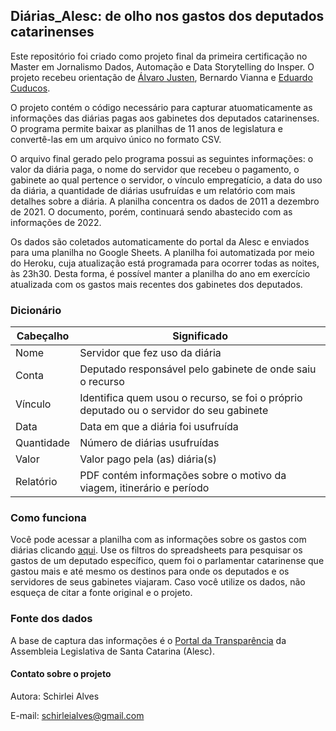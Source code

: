 ## Diárias_Alesc: de olho nos gastos dos deputados catarinenses

Este repositório foi criado como projeto final da primeira certificação no Master em Jornalismo Dados, Automação e Data Storytelling do Insper. O projeto recebeu orientação de [Álvaro Justen](https://github.com/turicas), Bernardo Vianna e [Eduardo Cuducos](https://github.com/cuducos). 

O projeto contém o código necessário para capturar atuomaticamente as informações das diárias pagas aos gabinetes dos deputados catarinenses. O programa permite baixar as planilhas de 11 anos de legislatura e convertê-las em um arquivo único no formato CSV.  

O arquivo final gerado pelo programa possui as seguintes informações: o valor da diária paga, o nome do servidor que recebeu o pagamento, o gabinete ao qual pertence o servidor, o vínculo empregatício, a data do uso da diária, a quantidade de diárias usufruídas e um relatório com mais detalhes sobre a diária. A planilha concentra os dados de 2011 a dezembro de 2021. O documento, porém, continuará sendo abastecido com as informações de 2022.

Os dados são coletados automaticamente do portal da Alesc e enviados para uma planilha no Google Sheets. A planilha foi automatizada por meio do Heroku, cuja atualização está programada para ocorrer todas as noites, às 23h30. Desta forma, é possível manter a planilha do ano em exercício atualizada com os gastos mais recentes dos gabinetes dos deputados. 

### Dicionário 

| Cabeçalho  |  Significado  |
| ---------- | ------------- |
|  Nome | Servidor que fez uso da diária |
|  Conta | Deputado responsável pelo gabinete de onde saiu o recurso |
|  Vínculo | Identifica quem usou o recurso, se foi o próprio deputado ou o servidor do seu gabinete |
|  Data | Data em que a diária foi usufruída |
|  Quantidade | Número de diárias usufruídas |
|  Valor | Valor pago pela (as) diária(s) |
|  Relatório | PDF contém informações sobre o motivo da viagem, itinerário e período  |

### Como funciona

Você pode acessar a planilha com as informações sobre os gastos com diárias clicando [aqui](https://bit.ly/3ESXenJ). Use os filtros do spreadsheets para pesquisar os gastos de um deputado específico, quem foi o parlamentar catarinense que gastou mais e até mesmo os destinos para onde os deputados e os servidores de seus gabinetes viajaram. Caso você utilize os dados, não esqueça de citar a fonte original e o projeto.

### Fonte dos dados

A base de captura das informações é o [Portal da Transparência](https://transparencia.alesc.sc.gov.br/diarias_dados_abertos.php) da Assembleia Legislativa de Santa Catarina (Alesc). 

#### Contato sobre o projeto

Autora: Schirlei Alves

E-mail: schirleialves@gmail.com
